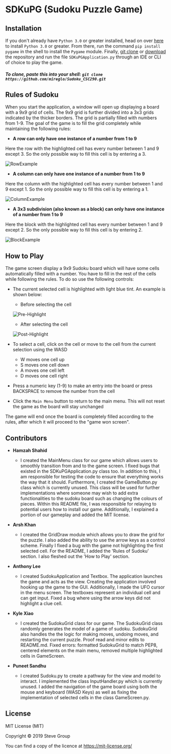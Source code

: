 ﻿# SDKuPG (Sudoku Puzzle Game)

## Installation

If you don't already have ```Python 3.0``` or greater installed, head on over [here](https://www.python.org/downloads/) to install ```Python 3.0``` or greater. From there, run the command ``pip install pygame`` in the shell to install the ``Pygame`` module. Finally, [git clone](https://github.com/mireglo/Sudoku_CSC290) or [download](https://github.com/mireglo/Sudoku_CSC290) the repository and run the file ``SDKuPGApplication.py`` through an IDE or CLI of choice to play the game.

##### To clone, paste this into your shell: ``git clone https://github.com/mireglo/Sudoku_CSC290.git``

## Rules of Sudoku

When you start the application, a window will open up displaying a board with a 9x9 grid of cells. The 9x9 grid is further divided into a 3x3 grids indicated by the thicker borders. The grid is partially filled with numbers from 1-9. The goal of the game is to fill the grid completely while maintaining the following rules:

* **A row can only have one instance of a number from 1 to 9**

Here the row with the highlighted cell has every number between 1 and 9 except 3. So the only possible way to fill this cell is by entering a 3.

![RowExample](https://user-images.githubusercontent.com/29599132/70167835-90976300-1695-11ea-9101-972a24cc70dd.png)

* **A column can only have one instance of a number from 1 to 9**

Here the column with the highlighted cell has every number between 1 and 9 except 1. So the only possible way to fill this cell is by entering a 1.

![ColumnExample](https://user-images.githubusercontent.com/29599132/70168187-5e3a3580-1696-11ea-9a30-c05c22d99834.png)

* **A 3x3 subdivision (also known as a block) can only have one instance of a number from 1 to 9**

Here the block with the highlighted cell has every number between 1 and 9 except 2. So the only possible way to fill this cell is by entering 2.

![BlockExample](https://user-images.githubusercontent.com/29599132/70168261-81fd7b80-1696-11ea-89ba-8c016d133787.png)

## How to Play

The game screen display a 9x9 Sudoku board which will have some cells automatically filled with a number.
You have to fill in the rest of the cells while following the rules. To do so use the following controls:

* The current selected cell is highlighted with light blue tint. An example is shown below:

  * Before selecting the cell

  ![Pre-Highlight](https://user-images.githubusercontent.com/29599132/70168672-4e6f2100-1697-11ea-864c-0bb40d00b13f.png)

  * After selecting the cell

  ![Post-Highlight](https://user-images.githubusercontent.com/29599132/70168678-516a1180-1697-11ea-9b8c-4c34dd4cc296.png)

* To select a cell, click on the cell or move to the cell from the current selection using the WASD
  * W moves one cell up
  * S moves one cell down
  * A moves one cell left
  * D moves one cell right

* Press a numeric key (1-9) to make an entry into the board or press BACKSPACE to remove the number from the cell

* Click the ``Main Menu`` button to return to the main menu. This will not reset the game as the board will stay unchanged

The game will end once the board is completely filled according to the rules, after which it will proceed to the "game won screen".

## Contributors

- **Hamzah Shahid**
    - I created the MainMenu class for our game which allows users to smoothly transition from and to the game screen. I fixed bugs that existed in the SDKuPGApplication.py class too. In addition to this, I am responsible for testing the code to ensure that everything works the way that it should. Furthermore, I created the GameButton.py class which is currently unused. This class will be used for further implementations where someone may wish to add extra functionalities to the sudoku board such as changing the colours of pieces. Within this README file, I was responsible for relaying to potential users how to install our game. Additionally, I explained a portion of our gameplay and added the MIT license.
    
- **Arsh Khan**
   - I created the GridDraw module which allows you to draw the grid for the puzzle. I also added the ability to use the arrow keys as a control scheme. Finally I fixed a bug with the game not highlighting the first selected cell. For the README, I added the 'Rules of Sudoku' section. I also fleshed out the 'How to Play' section.

- **Anthony Lee**
   - I created SudokuApplication and Textbox. The application launches the game and acts as the view. Creating the application involved hooking up the game to the GUI. Additionally, I made the UFO cursor in the menu screen. The textboxes represent an individual cell and can get input. Fixed a bug where using the arrow keys did not highlight a clue cell.

- **Kyle Xiao**
    - I created the SudokuGrid class for our game. The SudokuGrid class randomly generates the model of a game of sudoku. SudokuGrid also handles the the logic for making moves, undoing moves, and restarting the current puzzle. Proof read and minor edits to README.md. Fixed errors: formatted SudokuGrid to match PEP8, centered elements on the main menu, removed multiple highlighted cells in GameScreen.

- **Puneet Sandhu**
   - I created Sudoku.py to create a pathway for the view and model to interact. I implemented the class InputHandler.py which is currently unused. I added the navigation of the game board using both the mouse and keyboard (WASD Keys) as well as fixing the implementation of selected cells in the class GameScreen.py.


## License

MIT License (MIT)

Copyright © 2019 Steve Group

You can find a copy of the licence at https://mit-license.org/
